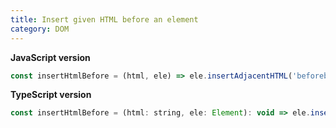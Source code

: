 ```yaml
---
title: Insert given HTML before an element
category: DOM
---
```


**JavaScript version**

```js
const insertHtmlBefore = (html, ele) => ele.insertAdjacentHTML('beforebegin', html);
```

**TypeScript version**

```js
const insertHtmlBefore = (html: string, ele: Element): void => ele.insertAdjacentHTML('beforebegin', html);
```
